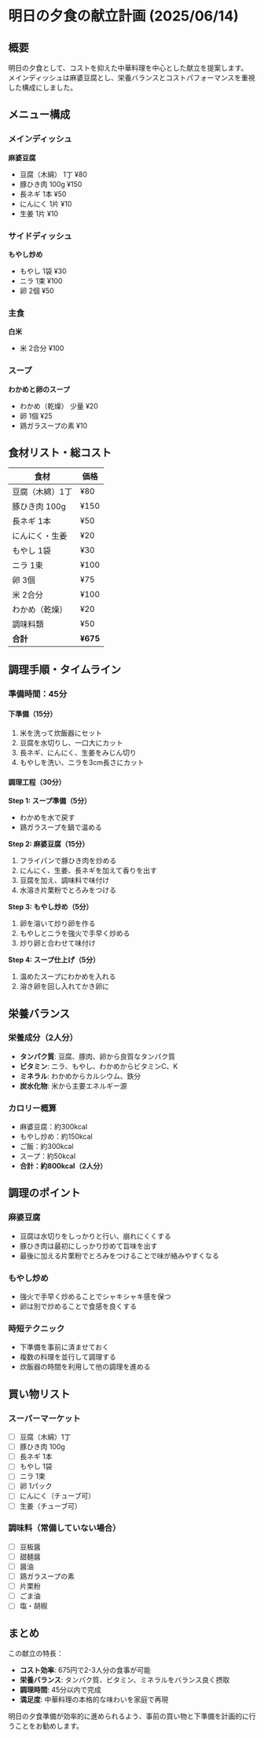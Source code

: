 # 明日の夕食の献立計画 (2025/06/14)

## 概要
明日の夕食として、コストを抑えた中華料理を中心とした献立を提案します。
メインディッシュは麻婆豆腐とし、栄養バランスとコストパフォーマンスを重視した構成にしました。

## メニュー構成

### メインディッシュ
**麻婆豆腐**
- 豆腐（木綿） 1丁 ¥80
- 豚ひき肉 100g ¥150
- 長ネギ 1本 ¥50
- にんにく 1片 ¥10
- 生姜 1片 ¥10

### サイドディッシュ
**もやし炒め**
- もやし 1袋 ¥30
- ニラ 1束 ¥100
- 卵 2個 ¥50

### 主食
**白米**
- 米 2合分 ¥100

### スープ
**わかめと卵のスープ**
- わかめ（乾燥） 少量 ¥20
- 卵 1個 ¥25
- 鶏ガラスープの素 ¥10

## 食材リスト・総コスト

| 食材 | 価格 |
|------|------|
| 豆腐（木綿）1丁 | ¥80 |
| 豚ひき肉 100g | ¥150 |
| 長ネギ 1本 | ¥50 |
| にんにく・生姜 | ¥20 |
| もやし 1袋 | ¥30 |
| ニラ 1束 | ¥100 |
| 卵 3個 | ¥75 |
| 米 2合分 | ¥100 |
| わかめ（乾燥） | ¥20 |
| 調味料類 | ¥50 |
| **合計** | **¥675** |

## 調理手順・タイムライン

### 準備時間：45分

#### 下準備（15分）
1. 米を洗って炊飯器にセット
2. 豆腐を水切りし、一口大にカット
3. 長ネギ、にんにく、生姜をみじん切り
4. もやしを洗い、ニラを3cm長さにカット

#### 調理工程（30分）

**Step 1: スープ準備（5分）**
- わかめを水で戻す
- 鶏ガラスープを鍋で温める

**Step 2: 麻婆豆腐（15分）**
1. フライパンで豚ひき肉を炒める
2. にんにく、生姜、長ネギを加えて香りを出す
3. 豆腐を加え、調味料で味付け
4. 水溶き片栗粉でとろみをつける

**Step 3: もやし炒め（5分）**
1. 卵を溶いて炒り卵を作る
2. もやしとニラを強火で手早く炒める
3. 炒り卵と合わせて味付け

**Step 4: スープ仕上げ（5分）**
1. 温めたスープにわかめを入れる
2. 溶き卵を回し入れてかき卵に

## 栄養バランス

### 栄養成分（2人分）
- **タンパク質**: 豆腐、豚肉、卵から良質なタンパク質
- **ビタミン**: ニラ、もやし、わかめからビタミンC、K
- **ミネラル**: わかめからカルシウム、鉄分
- **炭水化物**: 米から主要エネルギー源

### カロリー概算
- 麻婆豆腐：約300kcal
- もやし炒め：約150kcal  
- ご飯：約300kcal
- スープ：約50kcal
- **合計：約800kcal（2人分）**

## 調理のポイント

### 麻婆豆腐
- 豆腐は水切りをしっかりと行い、崩れにくくする
- 豚ひき肉は最初にしっかり炒めて旨味を出す
- 最後に加える片栗粉でとろみをつけることで味が絡みやすくなる

### もやし炒め
- 強火で手早く炒めることでシャキシャキ感を保つ
- 卵は別で炒めることで食感を良くする

### 時短テクニック
- 下準備を事前に済ませておく
- 複数の料理を並行して調理する
- 炊飯器の時間を利用して他の調理を進める

## 買い物リスト

### スーパーマーケット
- [ ] 豆腐（木綿）1丁
- [ ] 豚ひき肉 100g
- [ ] 長ネギ 1本
- [ ] もやし 1袋
- [ ] ニラ 1束
- [ ] 卵 1パック
- [ ] にんにく（チューブ可）
- [ ] 生姜（チューブ可）

### 調味料（常備していない場合）
- [ ] 豆板醤
- [ ] 甜麺醤
- [ ] 醤油
- [ ] 鶏ガラスープの素
- [ ] 片栗粉
- [ ] ごま油
- [ ] 塩・胡椒

## まとめ

この献立の特長：
- **コスト効率**: 675円で2-3人分の食事が可能
- **栄養バランス**: タンパク質、ビタミン、ミネラルをバランス良く摂取
- **調理時間**: 45分以内で完成
- **満足度**: 中華料理の本格的な味わいを家庭で再現

明日の夕食準備が効率的に進められるよう、事前の買い物と下準備を計画的に行うことをお勧めします。